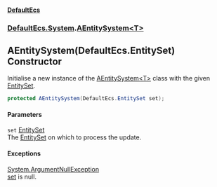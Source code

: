 #### [DefaultEcs](./index.md 'index')
### [DefaultEcs.System](./DefaultEcs-System.md 'DefaultEcs.System').[AEntitySystem&lt;T&gt;](./DefaultEcs-System-AEntitySystem-T-.md 'DefaultEcs.System.AEntitySystem&lt;T&gt;')
## AEntitySystem(DefaultEcs.EntitySet) Constructor
Initialise a new instance of the [AEntitySystem&lt;T&gt;](./DefaultEcs-System-AEntitySystem-T-.md 'DefaultEcs.System.AEntitySystem&lt;T&gt;') class with the given [EntitySet](./DefaultEcs-EntitySet.md 'DefaultEcs.EntitySet').  
```C#
protected AEntitySystem(DefaultEcs.EntitySet set);
```
#### Parameters
<a name='DefaultEcs-System-AEntitySystem-T--AEntitySystem(DefaultEcs-EntitySet)-set'></a>
`set` [EntitySet](./DefaultEcs-EntitySet.md 'DefaultEcs.EntitySet')  
The [EntitySet](./DefaultEcs-EntitySet.md 'DefaultEcs.EntitySet') on which to process the update.  
  
#### Exceptions
[System.ArgumentNullException](https://docs.microsoft.com/en-us/dotnet/api/System.ArgumentNullException 'System.ArgumentNullException')  
[set](#DefaultEcs-System-AEntitySystem-T--AEntitySystem(DefaultEcs-EntitySet)-set 'DefaultEcs.System.AEntitySystem&lt;T&gt;.AEntitySystem(DefaultEcs.EntitySet).set') is null.  
